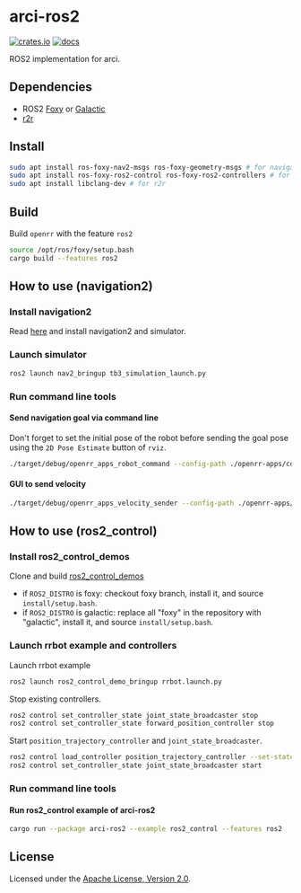 # arci-ros2

[![crates.io](https://img.shields.io/crates/v/arci-ros2.svg)](https://crates.io/crates/arci-ros2) [![docs](https://docs.rs/arci-ros2/badge.svg)](https://docs.rs/arci-ros2)

ROS2 implementation for arci.

## Dependencies

* ROS2 [Foxy](https://docs.ros.org/en/foxy/Installation.html) or [Galactic](https://docs.ros.org/en/galactic/Installation.html)
* [r2r](https://github.com/sequenceplanner/r2r)

## Install

```bash
sudo apt install ros-foxy-nav2-msgs ros-foxy-geometry-msgs # for navigation
sudo apt install ros-foxy-ros2-control ros-foxy-ros2-controllers # for ros2_control
sudo apt install libclang-dev # for r2r
```

## Build

Build `openrr` with the feature `ros2`

```bash
source /opt/ros/foxy/setup.bash
cargo build --features ros2
```

## How to use (navigation2)

### Install navigation2

Read [here](https://navigation.ros.org/getting_started/index.html) and install navigation2 and simulator.

### Launch simulator

```bash
ros2 launch nav2_bringup tb3_simulation_launch.py
```

### Run command line tools

#### Send navigation goal via command line

Don't forget to set the initial pose of the robot before sending the goal pose using the `2D Pose Estimate` button of `rviz`.

```bash
./target/debug/openrr_apps_robot_command --config-path ./openrr-apps/config/turtlebot3_robot_client_config_ros2.toml send_navigation_goal -- -0.5 0.2 -1.5
```

#### GUI to send velocity

```bash
./target/debug/openrr_apps_velocity_sender --config-path ./openrr-apps/config/turtlebot3_robot_client_config_ros2.toml
```

## How to use (ros2_control)

### Install ros2_control_demos

Clone and build [ros2_control_demos](https://github.com/ros-controls/ros2_control_demos)

* if `ROS2_DISTRO` is foxy: checkout foxy branch, install it, and source `install/setup.bash`.
* if `ROS2_DISTRO` is galactic: replace all "foxy" in the repository with "galactic", install it, and source `install/setup.bash`.

### Launch rrbot example and controllers

Launch rrbot example

```bash
ros2 launch ros2_control_demo_bringup rrbot.launch.py
```

Stop existing controllers.

```bash
ros2 control set_controller_state joint_state_broadcaster stop
ros2 control set_controller_state forward_position_controller stop
```

Start `position_trajectory_controller` and `joint_state_broadcaster`.

```bash
ros2 control load_controller position_trajectory_controller --set-state start
ros2 control set_controller_state joint_state_broadcaster start
```

### Run command line tools

<!--
TODO: add usage of openrr-apps + ros2_control
-->

#### Run ros2_control example of arci-ros2

```sh
cargo run --package arci-ros2 --example ros2_control --features ros2
```

## License

Licensed under the [Apache License, Version 2.0](https://github.com/openrr/openrr/blob/main/LICENSE).
